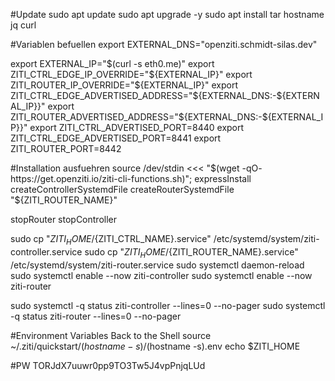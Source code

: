 #Update
sudo apt update
sudo apt upgrade -y
sudo apt install tar hostname jq curl

#Variablen befuellen
export EXTERNAL_DNS="openziti.schmidt-silas.dev"

export EXTERNAL_IP="$(curl -s eth0.me)"       
export ZITI_CTRL_EDGE_IP_OVERRIDE="${EXTERNAL_IP}"
export ZITI_ROUTER_IP_OVERRIDE="${EXTERNAL_IP}"
export ZITI_CTRL_EDGE_ADVERTISED_ADDRESS="${EXTERNAL_DNS:-${EXTERNAL_IP}}"
export ZITI_ROUTER_ADVERTISED_ADDRESS="${EXTERNAL_DNS:-${EXTERNAL_IP}}"
export ZITI_CTRL_ADVERTISED_PORT=8440
export ZITI_CTRL_EDGE_ADVERTISED_PORT=8441
export ZITI_ROUTER_PORT=8442

#Installation ausfuehren
source /dev/stdin <<< "$(wget -qO- https://get.openziti.io/ziti-cli-functions.sh)"; expressInstall
createControllerSystemdFile
createRouterSystemdFile "${ZITI_ROUTER_NAME}"

stopRouter 
stopController 

sudo cp "${ZITI_HOME}/${ZITI_CTRL_NAME}.service" /etc/systemd/system/ziti-controller.service
sudo cp "${ZITI_HOME}/${ZITI_ROUTER_NAME}.service" /etc/systemd/system/ziti-router.service
sudo systemctl daemon-reload
sudo systemctl enable --now ziti-controller
sudo systemctl enable --now ziti-router

sudo systemctl -q status ziti-controller --lines=0 --no-pager
sudo systemctl -q status ziti-router --lines=0 --no-pager

#Environment Variables Back to the Shell
source ~/.ziti/quickstart/$(hostname -s)/$(hostname -s).env
echo $ZITI_HOME


#PW
TORJdX7uuwr0pp9TO3Tw5J4vpPnjqLUd